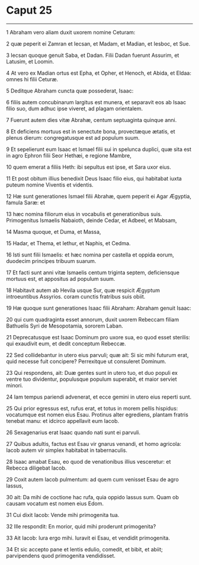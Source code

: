 # Caput 25

***

1 Abraham vero aliam duxit uxorem nomine Ceturam:

2 quæ peperit ei Zamran et Iecsan, et Madam, et Madian, et Iesboc, et Sue.

3 Iecsan quoque genuit Saba, et Dadan. Filii Dadan fuerunt Assurim, et Latusim, et Loomin.

4 At vero ex Madian ortus est Epha, et Opher, et Henoch, et Abida, et Eldaa: omnes hi filii Ceturæ.

5 Deditque Abraham cuncta quæ possederat, Isaac:

6 filiis autem concubinarum largitus est munera, et separavit eos ab Isaac filio suo, dum adhuc ipse viveret, ad plagam orientalem.

7 Fuerunt autem dies vitæ Abrahæ, centum septuaginta quinque anni.

8 Et deficiens mortuus est in senectute bona, provectæque ætatis, et plenus dierum: congregatusque est ad populum suum.

9 Et sepelierunt eum Isaac et Ismael filii sui in spelunca duplici, quæ sita est in agro Ephron filii Seor Hethæi, e regione Mambre,

10 quem emerat a filiis Heth: ibi sepultus est ipse, et Sara uxor eius.

11 Et post obitum illius benedixit Deus Isaac filio eius, qui habitabat iuxta puteum nomine Viventis et videntis.

12 Hæ sunt generationes Ismael filii Abrahæ, quem peperit ei Agar Ægyptia, famula Saræ: et

13 hæc nomina filiorum eius in vocabulis et generationibus suis. Primogenitus Ismaelis Nabaioth, deinde Cedar, et Adbeel, et Mabsam,

14 Masma quoque, et Duma, et Massa,

15 Hadar, et Thema, et Iethur, et Naphis, et Cedma.

16 Isti sunt filii Ismaelis: et hæc nomina per castella et oppida eorum, duodecim principes tribuum suarum.

17 Et facti sunt anni vitæ Ismaelis centum triginta septem, deficiensque mortuus est, et appositus ad populum suum.

18 Habitavit autem ab Hevila usque Sur, quæ respicit Ægyptum introeuntibus Assyrios. coram cunctis fratribus suis obiit.

19 Hæ quoque sunt generationes Isaac filii Abraham: Abraham genuit Isaac:

20 qui cum quadraginta esset annorum, duxit uxorem Rebeccam filiam Bathuelis Syri de Mesopotamia, sororem Laban.

21 Deprecatusque est Isaac Dominum pro uxore sua, eo quod esset sterilis: qui exaudivit eum, et dedit conceptum Rebeccæ.

22 Sed collidebantur in utero eius parvuli; quæ ait: Si sic mihi futurum erat, quid necesse fuit concipere? Perrexitque ut consuleret Dominum.

23 Qui respondens, ait: Duæ gentes sunt in utero tuo, et duo populi ex ventre tuo dividentur, populusque populum superabit, et maior serviet minori.

24 Iam tempus pariendi advenerat, et ecce gemini in utero eius reperti sunt.

25 Qui prior egressus est, rufus erat, et totus in morem pellis hispidus: vocatumque est nomen eius Esau. Protinus alter egrediens, plantam fratris tenebat manu: et idcirco appellavit eum Iacob.

26 Sexagenarius erat Isaac quando nati sunt ei parvuli.

27 Quibus adultis, factus est Esau vir gnarus venandi, et homo agricola: Iacob autem vir simplex habitabat in tabernaculis.

28 Isaac amabat Esau, eo quod de venationibus illius vesceretur: et Rebecca diligebat Iacob.

29 Coxit autem Iacob pulmentum: ad quem cum venisset Esau de agro lassus,

30 ait: Da mihi de coctione hac rufa, quia oppido lassus sum. Quam ob causam vocatum est nomen eius Edom.

31 Cui dixit Iacob: Vende mihi primogenita tua.

32 Ille respondit: En morior, quid mihi proderunt primogenita?

33 Ait Iacob: Iura ergo mihi. Iuravit ei Esau, et vendidit primogenita.

34 Et sic accepto pane et lentis edulio, comedit, et bibit, et abiit; parvipendens quod primogenita vendidisset.

